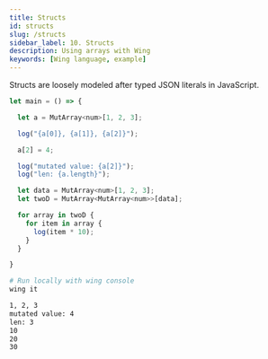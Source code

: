 ```yaml
---
title: Structs
id: structs
slug: /structs
sidebar_label: 10. Structs
description: Using arrays with Wing
keywords: [Wing language, example]
---
```


Structs are loosely modeled after typed JSON literals in JavaScript.

```js playground example title="main.w"
let main = () => {

  let a = MutArray<num>[1, 2, 3];

  log("{a[0]}, {a[1]}, {a[2]}");

  a[2] = 4;

  log("mutated value: {a[2]}");
  log("len: {a.length}");

  let data = MutArray<num>[1, 2, 3];
  let twoD = MutArray<MutArray<num>>[data];

  for array in twoD {
    for item in array {
      log(item * 10);
    }
  } 

}

```

```bash title="Wing console output"
# Run locally with wing console
wing it

1, 2, 3
mutated value: 4
len: 3
10
20
30
```